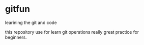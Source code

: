 # gitfun

learining the git and code

this repository use for learn git operations
really great practice for beginners.
